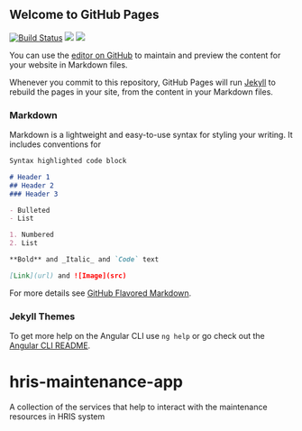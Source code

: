## Welcome to GitHub Pages
[![Build Status](https://travis-ci.org/hisptz/hris-maintenance-app.svg?branch=master)](https://travis-ci.org/hisptz/hris-maintenance-app)
<a href="https://codeclimate.com/github/hisptz/hris-maintenance-app/maintainability"><img src="https://api.codeclimate.com/v1/badges/cd6284eddaceed43922f/maintainability" /></a>
<a href="https://codeclimate.com/github/hisptz/hris-maintenance-app/test_coverage"><img src="https://api.codeclimate.com/v1/badges/cd6284eddaceed43922f/test_coverage" /></a>

You can use the [editor on GitHub](https://github.com/hisptz/hris-maintenance-app/edit/master/README.md) to maintain and preview the content for your website in Markdown files.

Whenever you commit to this repository, GitHub Pages will run [Jekyll](https://jekyllrb.com/) to rebuild the pages in your site, from the content in your Markdown files.

### Markdown

Markdown is a lightweight and easy-to-use syntax for styling your writing. It includes conventions for

```markdown
Syntax highlighted code block

# Header 1
## Header 2
### Header 3

- Bulleted
- List

1. Numbered
2. List

**Bold** and _Italic_ and `Code` text

[Link](url) and ![Image](src)
```

For more details see [GitHub Flavored Markdown](https://guides.github.com/features/mastering-markdown/).

### Jekyll Themes

To get more help on the Angular CLI use `ng help` or go check out the [Angular CLI README](https://github.com/angular/angular-cli/blob/master/README.md).

# hris-maintenance-app
A collection of the services that help to interact with the maintenance resources in HRIS system

